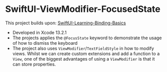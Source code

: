 # SwiftUI-ViewModifier-FocusedState

This project builds upon: [SwiftUI-Learning-Binding-Basics](https://github.com/mikechan1234/SwiftUI-Learning-Binding-Basics)

- Developed in Xcode 13.2.1
- The projects applies the `@FocusState` keyword to demonstrate the usage of how to dismiss the keyboard 
- The project also uses `ViewModifier`/`TextFieldStyle` in how to modify views. Whilst we can create custom extensions and add a function to a `View`, one of the biggest advantages of using a `ViewModifier` is that it can store properties.